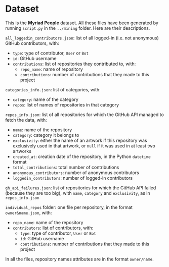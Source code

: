 # Dataset

This is the **Myriad People** dataset. All these files have been generated by running `script.py` in the `../mining` folder. Here are their descriptions.

`all_loggedin_contributors.json`: list of all logged-in (i.e. not anonymous) GitHub contributors, with:
- `type`: type of contributor, `User` or `Bot`
- `id`: GitHub username
- `contributions`: list of repositories they contributed to, with:
    - `repo_name`: name of repository
    - `contributions`: number of contributions that they made to this project

`categories_info.json`: list of categories, with:
- `category`: name of the category
- `repos`: list of names of repositories in that category

`repos_info.json`: list of all repositories for which the GitHub API managed to fetch the data, with:
- `name`: name of the repository
- `category`:  category it belongs to
- `exclusivity`: either the name of an artwork if this repository was exclusively used in that artwork, or `null` if it was used in at least two artworks
- `created_at`: creation date of the repository, in the Python `datetime` format
- `total_contributions`: total number of contributions
- `anonymous_contributors`: number of anonymous contributors
- `loggedin_contributors`: number of logged-in contributors

`gh_api_failures.json`: list of repositories for which the GitHub API failed (because they are too big), with `name`, `category` and `exclusivity`, as in `repos_info.json`

`individual_repos` folder: one file per repository, in the format `owner&name.json`, with:
- `repo_name`: name of the repository
- `contributors`: list of contributors, with:
    - `type`: type of contributor, `User` or `Bot`
    - `id`: GitHub username
    - `contributions`: number of contributions that they made to this project

In all the files, repository names attributes are in the format `owner/name`.